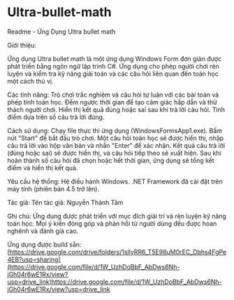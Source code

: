 # Ultra-bullet-math
Readme - Ứng Dụng Ultra bullet math 

Giới thiệu:

Ứng dụng Ultra bullet math là một ứng dụng Windows Form đơn giản được phát triển bằng ngôn ngữ lập trình C#. Ứng dụng cho phép người chơi rèn luyện và kiểm tra kỹ năng giải toán và các câu hỏi liên quan đến toán học một cách thú vị.

Các tính năng:
Trò chơi trắc nghiệm và câu hỏi tự luận với các bài toán và phép tính toán học.
Đếm ngược thời gian để tạo cảm giác hấp dẫn và thử thách người chơi.
Hiển thị kết quả đúng hoặc sai sau khi trả lời câu hỏi.
Tính điểm dựa trên số câu trả lời đúng.

Cách sử dụng:
Chạy file thực thi ứng dụng (WindowsFormsApp1.exe).
Bấm nút "Start" để bắt đầu trò chơi.
Một câu hỏi toán học sẽ được hiển thị, nhập câu trả lời vào hộp văn bản và nhấn "Enter" để xác nhận.
Kết quả câu trả lời (đúng hoặc sai) sẽ được hiển thị, và câu hỏi tiếp theo sẽ xuất hiện.
Sau khi hoàn thành số câu hỏi đã chọn hoặc hết thời gian, ứng dụng sẽ tổng kết điểm và hiển thị kết quả.

Yêu cầu hệ thống:
Hệ điều hành Windows.
.NET Framework đã cài đặt trên máy tính (phiên bản 4.5 trở lên).

Tác giả:
Tên tác giả: Nguyễn Thành Tâm

Ghi chú:
Ứng dụng được phát triển với mục đích giải trí và rèn luyện kỹ năng toán học.
Mọi ý kiến đóng góp và phản hồi từ người dùng đều được hoan nghênh và đánh giá cao.

Ứng dụng được build sẵn: 
[https://drive.google.com/drive/folders/1sllyRR6_T5E98uM0rEC_Dbhs4FgPe4EB?usp=sharing](https://drive.google.com/file/d/1W_UzhDoBbF_AbDws6Nh-jGh04r6wE1Rx/view?usp=drive_link)https://drive.google.com/file/d/1W_UzhDoBbF_AbDws6Nh-jGh04r6wE1Rx/view?usp=drive_link
